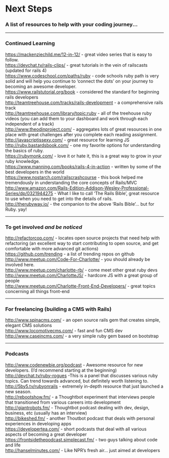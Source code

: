 # Next Steps #
### A list of resources to help with your coding journey... ###
- - - -
### Continued Learning ###
https://mackenziechild.me/12-in-12/ - great video series that is easy to follow.  
https://devchat.tv/rails-clips/ - great tutorials in the vein of railscasts (updated for rails 4)  
https://www.codeschool.com/paths/ruby - code schools ruby path is very solid and will help you continue to ‘connect the dots’ on your journey to becoming an awesome developer.  
https://www.railstutorial.org/book - considered the standard for beginning rails developers  
http://teamtreehouse.com/tracks/rails-development - a comprehensive rails track  
http://teamtreehouse.com/library/topic:ruby - all of the treehouse ruby videos (you can add them to your dashboard and work through each independent of a track)  
http://www.theodinproject.com/ - aggregates lots of great resources in one place with great challenges after you complete each reading assignment.  
http://javascriptissexy.com/ - great resource for learning JS  
http://ruby.bastardsbook.com/ - one my favorite options for understanding the basics of ruby.  
https://rubymonk.com/ - love it or hate it, this is a great way to grow in your ruby knowledge.  
https://www.manning.com/books/rails-4-in-action - written by some of the best developers in the world  
https://www.nostarch.com/railscrashcourse - this book helped me tremendously in understanding the core concepts of Rails/MVC  
http://www.amazon.com/Rails-Edition-Addison-Wesley-Professional-Series/dp/0321944275 - What I like to call ‘The Rails Bible’, great resource to use when you need to get into the details of rails.  
http://therubyway.io/ - the companion to the above ‘Rails Bible’… but for Ruby. yay! 

- - - -
### To get involved _and be noticed_  ###
http://refactorcop.com/ - locates open source projects that need help with refactoring (an excellent way to start contributing to open source, and get comfortable with more advanced git actions)  
https://github.com/trending - a list of trending repos on github  
http://www.meetup.com/Code-For-Charlotte/ - you should already be involved here.  
http://www.meetup.com/charlotte-rb/ - come meet other great ruby devs  
http://www.meetup.com/CharlotteJS/ - hardcore JS with a great group of people  
http://www.meetup.com/Charlotte-Front-End-Developers/ - great topics concerning all things front-end  

- - - -
### For freelancing (building a CMS with Rails) ###
http://www.spinacms.com/ - an open source rails gem that creates simple, elegant CMS solutions  
http://www.locomotivecms.com/ - fast and fun CMS dev  
http://www.caseincms.com/ - a very simple ruby gem based on bootstrap  
- - - -
### Podcasts ###
http://www.codenewbie.org/podcast - Awesome resource for new developers. (I’d recommend starting at the beginning)  
http://devchat.tv/ruby-rogues -This is a panel that discusses various ruby topics. Can trend towards advanced, but definitely worth listening to.  
http://5by5.tv/rubyonrails - extremely in-depth resource that just launched a new season.  
http://rebootshow.fm/ - a Thoughtbot experiment that interviews people that transitioned from various careers into development  
http://giantrobots.fm/ - Thoughtbot podcast dealing with dev, design, business, etc (usually has an interview)  
http://bikeshed.fm/ - another Thoutbot podcast that deals with personal experiences in developing apps  
https://developertea.com/ - short podcasts that deal with all various aspects of becoming a great developer  
https://frontsidethepodcast.simplecast.fm/ - two guys talking about code and life  
http://hanselminutes.com/ - Like NPR’s fresh air… just aimed at developers  
